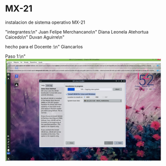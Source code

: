 # MX-21
instalacion de sistema operativo MX-21

 "integrantes:\n"
Juan Felipe Merchancano\n"
Diana Leonela Atehortua Caicedo\n"
Duvan Aguirre\n"

hecho para el Docente :\n"
Giancarlos 

Paso 1:\n"
![imagen 1](img/ima1.jpg)
